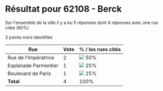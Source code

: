 # Résultat pour 62108 - Berck

Sur l'ensemble de la ville il y a eu 5 réponses dont 4 réponses avec une rue citée (80%)

3 points noirs identifiés

| Rue | Vote | % / les rues cités|
|-----|------|-------------------|
| Rue de l'Impératrice | 2 | <img src="../../img/bar_50.gif" />&nbsp;50%|
| Esplanade Parmentier | 1 | <img src="../../img/bar_25.gif" />&nbsp;25%|
| Boulevard de Paris | 1 | <img src="../../img/bar_25.gif" />&nbsp;25%|
| **Total** | 4 | 100%|
